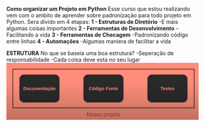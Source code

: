 **Como organizar um Projeto em Python**
Esse curso que estou realizando vem com o ambito de aprender sobre padronização para todo projeto em Python.
Sera divido em 4 etapas:
**1 - Estruturas de Diretório**
     -E mais algumas coisas importantes
**2 - Ferramentas de Desenvolvimento**
     -Facilitando a vida
**3 - Ferramentas de Checagem**
     -Padronizando código entre linhas
**4 - Automações**
     -Algumas maniera de facilitar a vida


**ESTRUTURA**
No que se baseia uma boa estrutura?
 -Seperação de responsabilidade
    -Cada coisa deve esta no seu lugar
<img src="/img/Nosso_Projeto.png">
